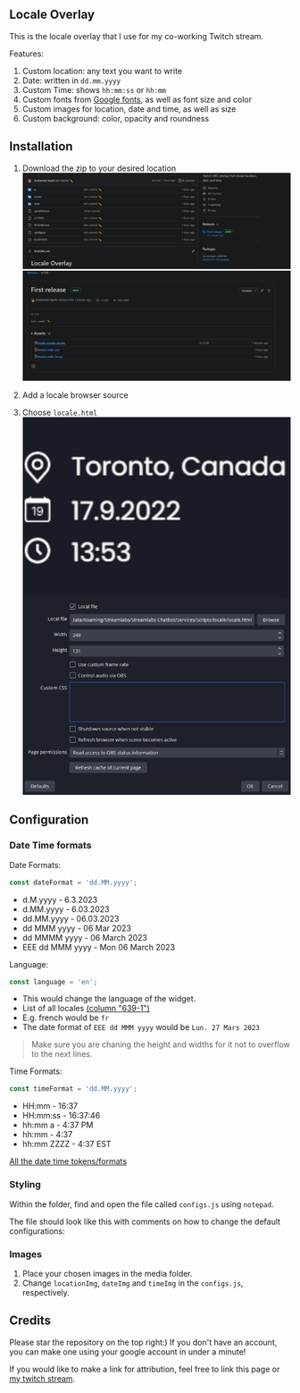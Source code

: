 ## Locale Overlay

This is the locale overlay that I use for my co-working Twitch stream.

Features:

1. Custom location: any text you want to write
2. Date: written in `dd.mm.yyyy`
3. Custom Time: shows `hh:mm:ss` or `hh:mm`
4. Custom fonts from [Google fonts], as well as font size and color
5. Custom images for location, date and time, as well as size
6. Custom background: color, opacity and roundness

## Installation

1. Download the zip to your desired location
   ![image](media/downloadScreenshot1.png)
   ![image](media/downloadScreenshot2.png)

2. Add a locale browser source
3. Choose `locale.html`
   ![image](media/obsScreenshot.png)

## Configuration

### Date Time formats

Date Formats:

```javascript
const dateFormat = 'dd.MM.yyyy';
```

- d.M.yyyy - 6.3.2023
- d.MM.yyyy - 6.03.2023
- dd.MM.yyyy - 06.03.2023
- dd MMM yyyy - 06 Mar 2023
- dd MMMM yyyy - 06 March 2023
- EEE dd MMM yyyy - Mon 06 March 2023

Language:

```javascript
const language = 'en';
```

- This would change the language of the widget.
- List of all locales [(column "639-1")](https://en.wikipedia.org/wiki/List_of_ISO_639-1_codes)
- E.g. french would be `fr`
- The date format of `EEE dd MMM yyyy` would be `Lun. 27 Mars 2023`

> Make sure you are chaning the height and widths for it not to overflow to the next lines.

Time Formats:

```javascript
const timeFormat = 'dd.MM.yyyy';
```

- HH:mm - 16:37
- HH:mm:ss - 16:37:46
- hh:mm a - 4:37 PM
- hh:mm - 4:37
- hh:mm ZZZZ - 4:37 EST

[All the date time tokens/formats](https://github.com/moment/luxon/blob/master/docs/formatting.md#table-of-tokens)

### Styling

Within the folder, find and open the file called `configs.js` using `notepad`.

The file should look like this with comments on how to change the default configurations:

### Images

1. Place your chosen images in the media folder.
2. Change `locationImg`, `dateImg` and `timeImg` in the `configs.js`, respectively.

## Credits

Please star the repository on the top right:) If you don't have an account, you can make one using your google account in under a minute!

If you would like to make a link for attribution, feel free to link this page or [my twitch stream].

[google fonts]: https://fonts.google.com/
[my twitch stream]: https://www.twitch.tv/mohfocus
